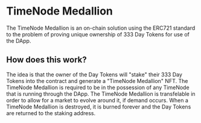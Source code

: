 # TimeNode Medallion

The TimeNode Medallion is an on-chain solution using the ERC721 standard to the problem of proving unique ownership of 333 Day Tokens for use of the DApp. 

## How does this work?

The idea is that the owner of the Day Tokens will "stake" their 333 Day Tokens into the contract and generate a "TimeNode Medallion" NFT. The TimeNode Medallion is required to be in the possession of any TimeNode that is running through the DApp. The TimeNode Medallion is transfelable in order to allow for a market to evolve around it, if demand occurs. When a TimeNode Medallion is destroyed, it is burned forever and the Day Tokens are returned to the staking address.